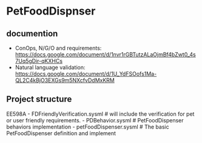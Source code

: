 # PetFoodDispnser

## documention
- ConOps, N/G/O and requirements: https://docs.google.com/document/d/1nvr1rGBTutzALaOjmBf4bZwt0_4s7Uq5gDir-qKXHCs
- Natural language validation: https://docs.google.com/document/d/1U_YdFSOofs1Ma-QL2C4kBjO3EXGs9m5NXcfvDdMxKRM

## Project structure
EE598A
    - FDFriendlyVerification.sysml  # will include the verification for pet or user friendly requirements.
    - PDBehavior.sysml              # PetFoodDispenser behaviors implementation
    - petFoodDispenser.sysml        # The basic PetFoodDispenser definition and implement
    